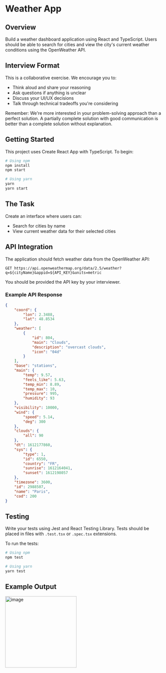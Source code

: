 # Weather App

## Overview

Build a weather dashboard application using React and TypeScript. Users should be able to search for cities and view the city's current weather conditions using the OpenWeather API.

## Interview Format

This is a collaborative exercise. We encourage you to:

- Think aloud and share your reasoning
- Ask questions if anything is unclear
- Discuss your UI/UX decisions
- Talk through technical tradeoffs you're considering

Remember: We're more interested in your problem-solving approach than a perfect solution. A partially complete solution with good communication is better than a complete solution without explanation.

## Getting Started

This project uses Create React App with TypeScript. To begin:

```bash
# Using npm
npm install
npm start

# Using yarn
yarn
yarn start
```

## The Task

Create an interface where users can:

- Search for cities by name
- View current weather data for their selected cities

## API Integration

The application should fetch weather data from the OpenWeather API:

```
GET https://api.openweathermap.org/data/2.5/weather?q=${cityName}&appid=${API_KEY}&units=metric
```

You should be provided the API key by your interviewer.

### Example API Response

```json
{
	"coord": {
		"lon": 2.3488,
		"lat": 48.8534
	},
	"weather": [
		{
			"id": 804,
			"main": "Clouds",
			"description": "overcast clouds",
			"icon": "04d"
		}
	],
	"base": "stations",
	"main": {
		"temp": 9.57,
		"feels_like": 5.63,
		"temp_min": 8.89,
		"temp_max": 10,
		"pressure": 995,
		"humidity": 93
	},
	"visibility": 10000,
	"wind": {
		"speed": 5.14,
		"deg": 300
	},
	"clouds": {
		"all": 90
	},
	"dt": 1612177860,
	"sys": {
		"type": 1,
		"id": 6550,
		"country": "FR",
		"sunrise": 1612164041,
		"sunset": 1612198057
	},
	"timezone": 3600,
	"id": 2988507,
	"name": "Paris",
	"cod": 200
}
```

## Testing

Write your tests using Jest and React Testing Library. Tests should be placed in files with `.test.tsx` or `.spec.tsx` extensions.

To run the tests:

```bash
# Using npm
npm test

# Using yarn
yarn test
```

## Example Output

<img width="228" alt="image" src="https://github.com/resolutionlife/weather-junior/assets/12024258/ab13cd45-17b9-4aec-9873-83b444b78636">
